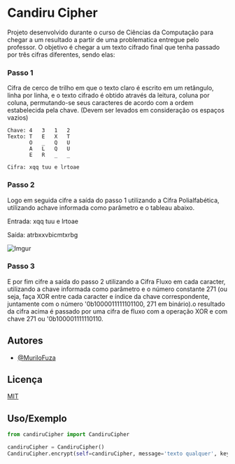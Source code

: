 # Candiru Cipher

Projeto desenvolvido durante o curso de Ciências da Computação para chegar a um resultado a partir de uma problematica entregue pelo professor. O objetivo é chegar a um texto cifrado final que tenha passado por três cifras diferentes, sendo elas:

### Passo 1

Cifra de cerco de trilho em que o texto claro é escrito em um retângulo, linha por linha, e o texto cifrado é obtido através da leitura, coluna por coluna, permutando-se seus caracteres de acordo com a ordem estabelecida pela chave. (Devem ser levados em consideração os espaços vazios)

```
Chave: 4   3   1   2
Texto: T   E   X   T
       O   _   Q   U
       A   L   Q   U
       E   R   _   _

Cifra: xqq tuu e lrtoae
```

### Passo 2

Logo em seguida cifre a saída do passo 1 utilizando a Cifra Polialfabética, utilizando achave informada como parâmetro e o tableau abaixo.

Entrada: xqq tuu e lrtoae

Saída: atrbxxvbicmtxrbg

![Imgur](https://i.imgur.com/d3Krss4.png)

### Passo 3

E por fim cifre a saída do passo 2 utilizando a Cifra Fluxo em cada caracter, utilizando a chave informada como parâmetro e o número constante 271 (ou seja, faça XOR entre cada caracter e índice da chave correspondente, juntamente com o número '0b1000011111101100, 271 em binário).o resultado da cifra acima é passado por uma cifra de fluxo com a operação XOR e com chave 271 ou '0b100001111110110.

## Autores

- [@MuriloFuza](https://github.com/MuriloFuza)

## Licença

[MIT](https://choosealicense.com/licenses/mit/)

## Uso/Exemplo

```Python
from candiruCipher import CandiruCipher

candiruCipher = CandiruCipher()
CandiruCipher.encrypt(self=candiruCipher, message='texto qualquer', key='4,3,1,2')
```
